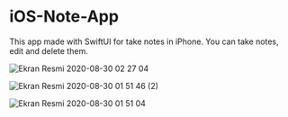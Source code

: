 # iOS-Note-App
This app made with SwiftUI for take notes in iPhone. You can take notes, edit and delete them. 

![Ekran Resmi 2020-08-30 02 27 04](https://user-images.githubusercontent.com/53935759/116749745-0f6b0980-aa0a-11eb-9ba6-d0859a1d6a97.png)

![Ekran Resmi 2020-08-30 01 51 46 (2)](https://user-images.githubusercontent.com/53935759/116750191-c10a3a80-aa0a-11eb-9b0e-b4b3728a500b.png)

![Ekran Resmi 2020-08-30 01 51 04](https://user-images.githubusercontent.com/53935759/116750208-c6678500-aa0a-11eb-8d07-9b9ff0d4d11b.png)
